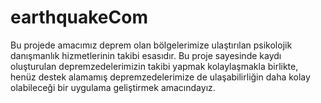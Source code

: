 # earthquakeCom
Bu projede amacımız deprem olan bölgelerimize ulaştırılan psikolojik danışmanlık hizmetlerinin takibi esasıdır.
Bu proje sayesinde kaydı oluşturulan depremzedelerimizin takibi yapmak kolaylaşmakla birlikte, henüz destek alamamış depremzedelerimize de ulaşabilirliğin daha kolay olabileceği bir uygulama geliştirmek amacındayız.

